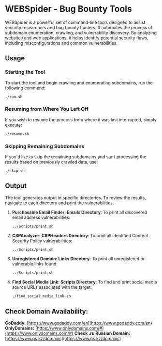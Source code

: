 # WEBSpider - Bug Bounty Tools

WEBSpider is a powerful set of command-line tools designed to assist security researchers and bug bounty hunters. It automates the process of subdomain enumeration, crawling, and vulnerability discovery. By analyzing websites and web applications, it helps identify potential security flaws, including misconfigurations and common vulnerabilities.

## Usage

### Starting the Tool
To start the tool and begin crawling and enumerating subdomains, run the following command:
```bash
./run.sh
```

### Resuming from Where You Left Off
If you wish to resume the process from where it was last interrupted, simply execute:
```bash
./resume.sh
```

### Skipping Remaining Subdomains
If you'd like to skip the remaining subdomains and start processing the results based on previously crawled data, use:
```bash
./skip.sh
```

## Output

The tool generates output in specific directories. To review the results, navigate to each directory and print the vulnerabilities.

1. **Purchasable Email Finder: Emails Directory**:
   To print all discovered email address vulnerabilities:
   ```bash
   ../Scripts/print.sh
   ```

2. **CSPAnalyzer: CSPHeaders Directory**:
   To print all identified Content Security Policy vulnerabilities:
   ```bash
   ../Scripts/print.sh
   ```

3. **Unregistered Domain: Links Directory**:
   To print all unregistered or vulnerable links found:
   ```bash
   ../Scripts/print.sh
   ```

4. **Find Social Media Link: Scripts Directory**:
   To find and print social media source URLs associated with the target:
   ```bash
   ./find_social_media_link.sh
   ```

## Check Domain Availability:

**GoDaddy:** [https://www.godaddy.com/en](https://www.godaddy.com/en)
**OnlyDomains:** [https://www.onlydomains.com/#](https://www.onlydomains.com/#)
**Check .ru Russian Domain:** [https://www.ps.kz/domains](https://www.ps.kz/domains)
